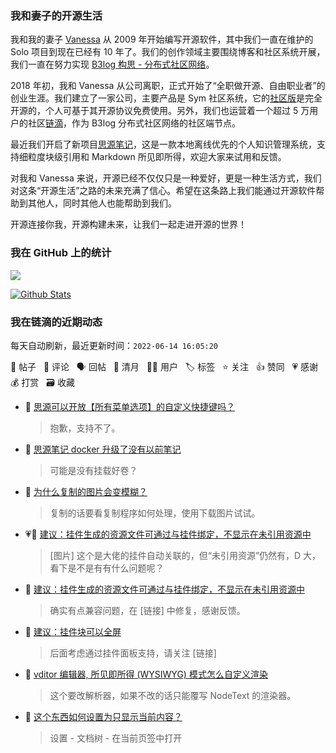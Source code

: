 ### 我和妻子的开源生活

我和我的妻子 [Vanessa](https://github.com/Vanessa219) 从 2009 年开始编写开源软件，其中我们一直在维护的 Solo 项目到现在已经有 10 年了。我们的创作领域主要围绕博客和社区系统开展，我们一直在努力实现 [B3log 构思 - 分布式社区网络](https://ld246.com/article/1546941897596)。

2018 年初，我和 Vanessa 从公司离职，正式开始了“全职做开源、自由职业者”的创业生涯。我们建立了一家公司，主要产品是 Sym 社区系统，它的[社区版](https://github.com/88250/symphony)是完全开源的，个人可基于其开源协议免费使用。另外，我们也运营着一个超过 5 万用户的社区[链滴](https://ld246.com)，作为 B3log 分布式社区网络的社区端节点。

最近我们开启了新项目[思源笔记](https://github.com/siyuan-note/siyuan)，这是一款本地离线优先的个人知识管理系统，支持细粒度块级引用和 Markdown 所见即所得，欢迎大家来试用和反馈。

对我和 Vanessa 来说，开源已经不仅仅只是一种爱好，更是一种生活方式，我们对这条“开源生活”之路的未来充满了信心。希望在这条路上我们能通过开源软件帮助到其他人，同时其他人也能帮助到我们。

开源连接你我，开源构建未来，让我们一起走进开源的世界！

### 我在 GitHub 上的统计

<a title="Hits" target="_blank" href="https://github.com/88250/88250"><img src="https://hits.b3log.org/88250/88250.svg"></a>

[![Github Stats](https://github-readme-stats.vercel.app/api?username=88250&theme=tokyonight&show_icons=true)](https://github.com/88250)

<!--events start -->

### 我在链滴的近期动态

每天自动刷新，最近更新时间：`2022-06-14 16:05:20`

📝 帖子 &nbsp; 💬 评论 &nbsp; 🗣 回帖 &nbsp; 🌙 清月 &nbsp; 👨‍💻 用户 &nbsp; 🏷️ 标签 &nbsp; ⭐️ 关注 &nbsp; 👍 赞同 &nbsp; 💗 感谢 &nbsp; 💰 打赏 &nbsp; 🗃 收藏

* 💬 [思源可以开放【所有菜单选项】的自定义快捷键吗？](https://ld246.com/article/1655181409653/comment/1655191194864#comments)

  > 抱歉，支持不了。
* 💬 [思源笔记 docker 升级了没有以前笔记](https://ld246.com/article/1655182335878/comment/1655191177804#comments)

  > 可能是没有挂载好卷？
* 💬 [为什么复制的图片会变模糊？](https://ld246.com/article/1655183605815/comment/1655191153199#comments)

  > 复制的话要看复制程序如何处理，使用下载图片试试。
* 💗💬 [建议：挂件生成的资源文件可通过与挂件绑定，不显示在未引用资源中](https://ld246.com/article/1654713832912/comment/1655188469376#comments)

  > [图片] 这个是大佬的挂件自动关联的，但“未引用资源”仍然有，D 大，看下是不是有有什么问题呢？
* 💬 [建议：挂件生成的资源文件可通过与挂件绑定，不显示在未引用资源中](https://ld246.com/article/1654713832912/comment/1655190248467#comments)

  > 确实有点兼容问题，在 [链接] 中修复，感谢反馈。
* 💬 [建议：挂件块可以全屏](https://ld246.com/article/1655188080794/comment/1655189479531#comments)

  > 后面考虑通过挂件面板支持，请关注 [链接]
* 💬 [vditor 编辑器, 所见即所得 (WYSIWYG) 模式怎么自定义渲染](https://ld246.com/article/1655171668501/comment/1655177115214#comments)

  > 这个要改解析器，如果不改的话只能覆写 NodeText 的渲染器。
* 💬 [这个东西如何设置为只显示当前内容？](https://ld246.com/article/1655089294407/comment/1655177058363#comments)

  > 设置 - 文档树 - 在当前页签中打开


<!--events end -->
